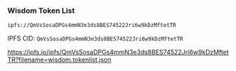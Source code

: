 
### Wisdom Token List

`ipfs://QmVsSosaDPGs4mmN3e3ds8BES74522Jri6w9kDzMftetTR`

IPFS CID: `QmVsSosaDPGs4mmN3e3ds8BES74522Jri6w9kDzMftetTR`

https://ipfs.io/ipfs/QmVsSosaDPGs4mmN3e3ds8BES74522Jri6w9kDzMftetTR?filename=wisdom.tokenlist.json
